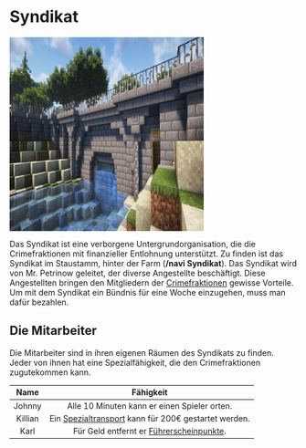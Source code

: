 # Syndikat 

<img align="center" width="340" height="340" src="../../../assets/image/orte/Syndikat.png"> <br>
      
Das Syndikat ist eine verborgene Untergrundorganisation, die die Crimefraktionen mit finanzieller Entlohnung unterstützt. Zu finden ist das Syndikat im Staustamm, hinter der Farm (**/navi Syndikat**). Das Syndikat wird von Mr. Petrinow geleitet, der diverse Angestellte beschäftigt. Diese Angestellten bringen den Mitgliedern der [Crimefraktionen](../../pages/fraktionen/allgemein.md) gewisse Vorteile. Um mit dem Syndikat ein Bündnis für eine Woche einzugehen, muss man dafür bezahlen.

## Die Mitarbeiter
Die Mitarbeiter sind in ihren eigenen Räumen des Syndikats zu finden. Jeder von ihnen hat eine Spezialfähigkeit, die den Crimefraktionen zugutekommen kann.

| Name | Fähigkeit |
|:-:|:-:|
| Johnny | Alle 10 Minuten kann er einen Spieler orten. |
| Killian | Ein [Spezialtransport](../../pages/fraktionen/spezialtransport.md) kann für 200€ gestartet werden. |
| Karl | Für Geld entfernt er [Führerscheinpunkte](../../pages/orte/fahrschule.md). |




